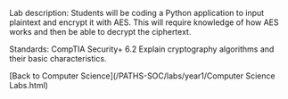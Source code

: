 Lab description: Students will be coding a Python application to input plaintext and encrypt it with AES.  This will require knowledge of how AES works and then be able to decrypt the ciphertext.

Standards: CompTIA Security+ 6.2 Explain cryptography algorithms and their basic characteristics.

[Back to Computer Science](/PATHS-SOC/labs/year1/Computer Science Labs.html)
